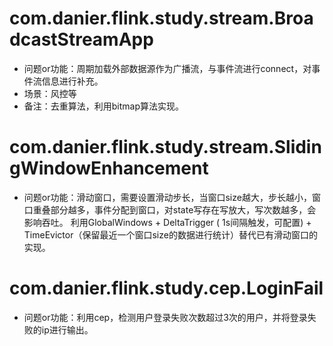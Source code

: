 # com.danier.flink.study.stream.BroadcastStreamApp

* 问题or功能：周期加载外部数据源作为广播流，与事件流进行connect，对事件流信息进行补充。
* 场景：风控等
* 备注：去重算法，利用bitmap算法实现。

# com.danier.flink.study.stream.SlidingWindowEnhancement

* 问题or功能：滑动窗口，需要设置滑动步长，当窗口size越大，步长越小，窗口重叠部分越多，事件分配到窗口，对state写存在写放大，写次数越多，会影响吞吐。 利用GlobalWindows + DeltaTrigger (
  1s间隔触发，可配置) + TimeEvictor（保留最近一个窗口size的数据进行统计）替代已有滑动窗口的实现。

# com.danier.flink.study.cep.LoginFail

* 问题or功能：利用cep，检测用户登录失败次数超过3次的用户，并将登录失败的ip进行输出。